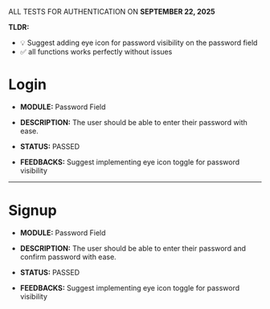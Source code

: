 ALL TESTS FOR AUTHENTICATION ON **SEPTEMBER 22, 2025**

**TLDR:**

- 💡 Suggest adding eye icon for password visibility on the password field
- ✅ all functions works perfectly without issues

# Login

- **MODULE:** Password Field
- **DESCRIPTION:** The user should be able to enter their password with ease.

- **STATUS:** PASSED
- **FEEDBACKS:** Suggest implementing eye icon toggle for password visibility

---

# Signup

- **MODULE:** Password Field
- **DESCRIPTION:** The user should be able to enter their password and confirm password with ease.

- **STATUS:** PASSED
- **FEEDBACKS:** Suggest implementing eye icon toggle for password visibility